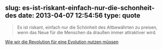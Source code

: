 slug: es-ist-riskant-einfach-nur-die-schonheit-des
date: 2013-04-07 12:54:56
type: quote
---

> Es ist riskant, einfach nur die Schönheit des Altbewährten zu preisen, wenn das Neue für die Menschen da draußen immer attraktiver wird.

[Wie wir die Revolution für eine Evolution nutzen müssen](http://ploechinger.tumblr.com/post/39566718629/wie-wir-die-revolution-fuer-eine-evolution-nutzen-muessen)
